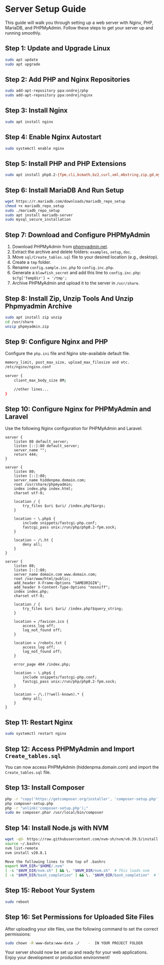 # Server Setup Guide

This guide will walk you through setting up a web server with Nginx, PHP, MariaDB, and PHPMyAdmin. Follow these steps to get your server up and running smoothly.

## Step 1: Update and Upgrade Linux

```bash
sudo apt update
sudo apt upgrade
```

## Step 2: Add PHP and Nginx Repositories

```bash
sudo add-apt-repository ppa:ondrej/php
sudo add-apt-repository ppa:ondrej/nginx
```

## Step 3: Install Nginx

```bash
sudo apt install nginx
```

## Step 4: Enable Nginx Autostart

```bash
sudo systemctl enable nginx
```

## Step 5: Install PHP and PHP Extensions

```bash
sudo apt install php8.2-{fpm,cli,bcmath,bz2,curl,xml,mbstring,zip,gd,mysqli,pdo,mcrypt,imagick,intl,soap}
```

## Step 6: Install MariaDB And Run Setup

```bash
wget https://r.mariadb.com/downloads/mariadb_repo_setup
chmod +x mariadb_repo_setup
sudo ./mariadb_repo_setup
sudo apt install mariadb-server
sudo mysql_secure_installation
```

## Step 7: Download and Configure PHPMyAdmin

1. Download PHPMyAdmin from [phpmyadmin.net](https://www.phpmyadmin.net/).
2. Extract the archive and delete folders: `examples`, `setup`, `doc`.
3. Move `sql/Create_tables.sql` file to your desired location (e.g., desktop).
4. Create a `tmp` folder.
5. Rename `config.sample.inc.php` to `config.inc.php`.
6. Generate a `blowfish_secret` and add this line to `config.inc.php`: `$cfg['TempDir'] = '/tmp';`
7. Archive PHPMyAdmin and upload it to the server in `/usr/share`.

## Step 8: Install Zip, Unzip Tools And Unzip Phpmyadmin Archive

```bash
sudo apt install zip unzip
cd /usr/share
unzip phpmyadmin.zip
```

## Step 9: Configure Nginx and PHP

Configure the `php.ini` file and Nginx site-available default file.

```bash
memory_limit, post_max_size, upload_max_filesize and etc.
/etc/nginx/nginx.conf

server {
    client_max_body_size 8M;

    //other lines...
}
```

## Step 10: Configure Nginx for PHPMyAdmin and Laravel

Use the following Nginx configuration for PHPMyAdmin and Laravel:

```nginx
server {
    listen 80 default_server;
    listen [::]:80 default_server;
    server_name "";
    return 444;
}

server {
    listen 80;
    listen [::]:80;
    server_name hiddenpma.domain.com;
    root /usr/share/phpmyadmin;
    index index.php index.html;
    charset utf-8;

    location / {
        try_files $uri $uri/ /index.php?$args;
    }

    location ~ \.php$ {
        include snippets/fastcgi-php.conf;
        fastcgi_pass unix:/run/php/php8.2-fpm.sock;
    }

    location ~ /\.ht {
        deny all;
    }
}

server {
    listen 80;
    listen [::]:80;
    server_name domain.com www.domain.com;
    root /var/www/html/public;
    add_header X-Frame-Options "SAMEORIGIN";
    add_header X-Content-Type-Options "nosniff";
    index index.php;
    charset utf-8;

    location / {
        try_files $uri $uri/ /index.php?$query_string;
    }

    location = /favicon.ico {
        access_log off;
        log_not_found off;
    }
    
    location = /robots.txt {
        access_log off;
        log_not_found off;
    }

    error_page 404 /index.php;

    location ~ \.php$ {
        include snippets/fastcgi-php.conf;
        fastcgi_pass unix:/run/php/php8.2-fpm.sock;
    }

    location ~ /\.(?!well-known).* {
        deny all;
    }
}
```

## Step 11: Restart Nginx

```bash
sudo systemctl restart nginx
```

## Step 12: Access PHPMyAdmin and Import `Create_tables.sql`

You can now access PHPMyAdmin (hiddenpma.domain.com) and import the `Create_tables.sql` file.

## Step 13: Install Composer

```bash
php -r "copy('https://getcomposer.org/installer', 'composer-setup.php');"
php composer-setup.php
php -r "unlink('composer-setup.php');"
sudo mv composer.phar /usr/local/bin/composer
```

## Step 14: Install Node.js with NVM

```bash
wget -qO- https://raw.githubusercontent.com/nvm-sh/nvm/v0.39.5/install.sh | bash
source ~/.bashrc
nvm list-remote
nvm install v20.8.1

Move the following lines to the top of .bashrc
export NVM_DIR="$HOME/.nvm"
[ -s "$NVM_DIR/nvm.sh" ] && \. "$NVM_DIR/nvm.sh"  # This loads nvm
[ -s "$NVM_DIR/bash_completion" ] && \. "$NVM_DIR/bash_completion"  # This loads nvm bash_completion
```

## Step 15: Reboot Your System

```bash
sudo reboot
```

## Step 16: Set Permissions for Uploaded Site Files

After uploading your site files, use the following command to set the correct permissions:

```bash
sudo chown -R www-data:www-data ./    -  IN YOUR PROJECT FOLDER
```

Your server should now be set up and ready for your web applications. Enjoy your development or production environment!
